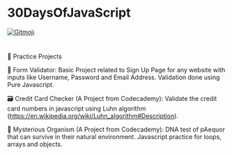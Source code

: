 # 30DaysOfJavaScript

<a href="https://gitmoji.carloscuesta.me">
  <img src="https://img.shields.io/badge/gitmoji-%20😜%20😍-FFDD67.svg?style=flat-square" alt="Gitmoji">
</a>

#
:rocket: Practice Projects

:memo: Form Validator:
Basic Project related to Sign Up Page for any website with inputs like Username, Password and Email Address. Validation done using Pure Javascript.

:card_file_box: Credit Card Checker (A Project from Codecademy):
Validate the credit card numbers in javascript using Luhn algorithm (https://en.wikipedia.org/wiki/Luhn_algorithm#Description).

:monocle_face: Mysterious Organism (A Project from Codecademy):
DNA test of pAequor that can survive in their natural environment. Javascript practice for loops, arrays and objects.

#